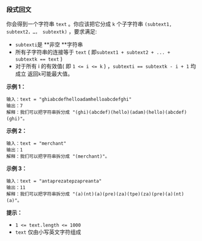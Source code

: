 ### 段式回文 ###
你会得到一个字符串 `text` 。你应该把它分成 `k` 个子字符串 `(subtext1, subtext2，…， subtextk)` ，要求满足:

* `subtexti`是 **非空 **字符串
* 所有子字符串的连接等于 `text` ( 即`subtext1 + subtext2 + ... + subtextk == text` )
* 对于所有 i 的有效值( 即 `1 <= i <= k` ) ，`subtexti == subtextk - i + 1` 均成立
返回`k`可能最大值。



**示例 1：**

```
输入：text = "ghiabcdefhelloadamhelloabcdefghi"
输出：7
解释：我们可以把字符串拆分成 "(ghi)(abcdef)(hello)(adam)(hello)(abcdef)(ghi)"。
```

**示例 2：**

```
输入：text = "merchant"
输出：1
解释：我们可以把字符串拆分成 "(merchant)"。
```

**示例 3：**

```
输入：text = "antaprezatepzapreanta"
输出：11
解释：我们可以把字符串拆分成 "(a)(nt)(a)(pre)(za)(tpe)(za)(pre)(a)(nt)(a)"。
```



**提示：**

* `1 <= text.length <= 1000`
* `text` 仅由小写英文字符组成

